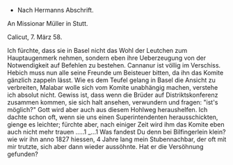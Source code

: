 + Nach Hermanns Abschrift.

An Missionar Müller in Stutt.

 Calicut, 7. März 58.

Ich fürchte, dass sie in Basel nicht das Wohl der Leutchen zum Hauptaugenmerk nehmen, sondern eben ihre Ueberzeugung von der Notwendigkeit auf Befehlen zu bestehen. Cannanur ist völlig im Verschiss. Hebich muss nun alle seine Freunde um Beisteuer bitten, da ihn das Komite gänzlich zappeln lässt. Wie es dem Teufel gelang in Basel die Ansicht zu verbreiten, Malabar wolle sich vom Komite unabhängig machen, verstehe ich absolut nicht. Gewiss ist, dass wenn die Brüder auf Distriktskonferenz zusammen kommen, sie sich halt ansehen, verwundern und fragen: "ist's möglich?" Gott wird aber auch aus diesem Hohlweg heraushelfen. Ich dachte schon oft, wenn sie uns einen Superintendenten herausschickten, gienge es leichter; fürchte aber, nach einiger Zeit wird ihm das Komite eben auch nicht mehr trauen .....1 
_...1 Was fandest Du denn bei Bilfingerlein klein? wie wir ihn anno 1827 hiessen, 4 Jahre lang mein Stubennachbar, der oft mit mir trutzte, sich aber dann wieder aussöhnte. Hat er die Versöhnung gefunden?


